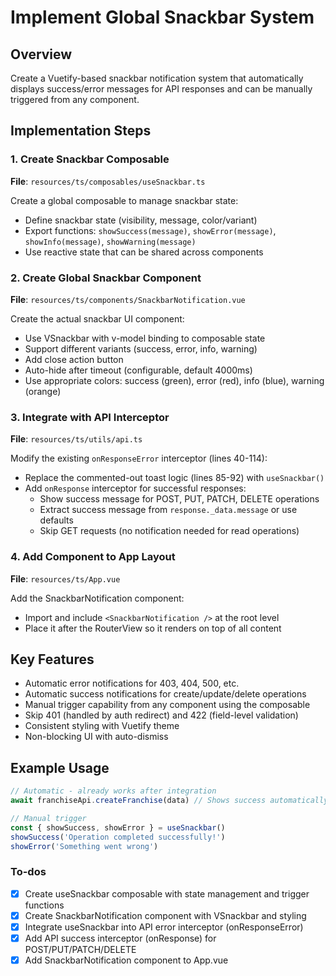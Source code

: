 <!-- 0322c0aa-2b6a-4c26-8a2c-2ccca9d518c7 b615d34b-920e-4afb-b732-e20d635c213a -->
# Implement Global Snackbar System

## Overview

Create a Vuetify-based snackbar notification system that automatically displays success/error messages for API responses and can be manually triggered from any component.

## Implementation Steps

### 1. Create Snackbar Composable

**File**: `resources/ts/composables/useSnackbar.ts`

Create a global composable to manage snackbar state:

- Define snackbar state (visibility, message, color/variant)
- Export functions: `showSuccess(message)`, `showError(message)`, `showInfo(message)`, `showWarning(message)`
- Use reactive state that can be shared across components

### 2. Create Global Snackbar Component

**File**: `resources/ts/components/SnackbarNotification.vue`

Create the actual snackbar UI component:

- Use VSnackbar with v-model binding to composable state
- Support different variants (success, error, info, warning)
- Add close action button
- Auto-hide after timeout (configurable, default 4000ms)
- Use appropriate colors: success (green), error (red), info (blue), warning (orange)

### 3. Integrate with API Interceptor

**File**: `resources/ts/utils/api.ts`

Modify the existing `onResponseError` interceptor (lines 40-114):

- Replace the commented-out toast logic (lines 85-92) with `useSnackbar()`
- Add `onResponse` interceptor for successful responses:
  - Show success message for POST, PUT, PATCH, DELETE operations
  - Extract success message from `response._data.message` or use defaults
  - Skip GET requests (no notification needed for read operations)

### 4. Add Component to App Layout

**File**: `resources/ts/App.vue`

Add the SnackbarNotification component:

- Import and include `<SnackbarNotification />` at the root level
- Place it after the RouterView so it renders on top of all content

## Key Features

- Automatic error notifications for 403, 404, 500, etc.
- Automatic success notifications for create/update/delete operations
- Manual trigger capability from any component using the composable
- Skip 401 (handled by auth redirect) and 422 (field-level validation)
- Consistent styling with Vuetify theme
- Non-blocking UI with auto-dismiss

## Example Usage

```typescript
// Automatic - already works after integration
await franchiseApi.createFranchise(data) // Shows success automatically

// Manual trigger
const { showSuccess, showError } = useSnackbar()
showSuccess('Operation completed successfully!')
showError('Something went wrong')
```

### To-dos

- [x] Create useSnackbar composable with state management and trigger functions
- [x] Create SnackbarNotification component with VSnackbar and styling
- [x] Integrate useSnackbar into API error interceptor (onResponseError)
- [x] Add API success interceptor (onResponse) for POST/PUT/PATCH/DELETE
- [x] Add SnackbarNotification component to App.vue